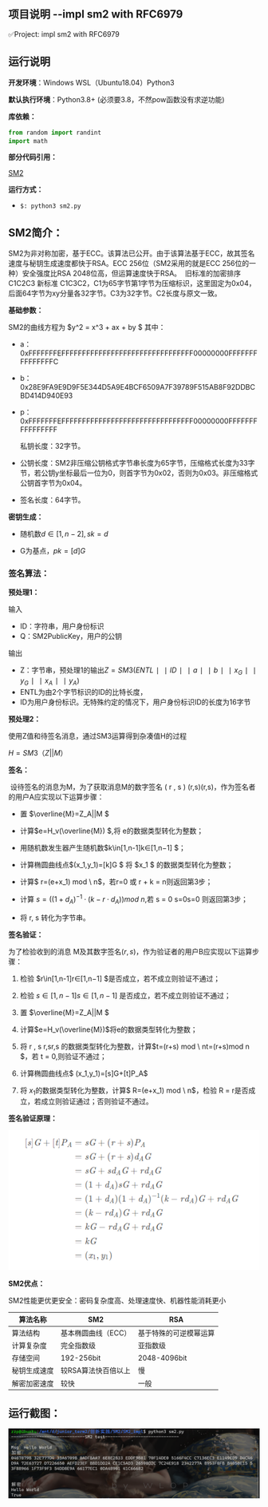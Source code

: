 ## 项目说明 --impl sm2 with RFC6979

✅Project: impl sm2 with RFC6979



## 运行说明

**开发环境**：Windows WSL（Ubuntu18.04）Python3

**默认执行环境**：Python3.8+ (必须要3.8，不然pow函数没有求逆功能)

**库依赖：**

```python
from random import randint
import math
```

**部分代码引用：**

[SM2](https://blog.csdn.net/qq_33439662/article/details/122590298?ops_request_misc=%257B%2522request%255Fid%2522%253A%2522165909424616782246444181%2522%252C%2522scm%2522%253A%252220140713.130102334..%2522%257D&request_id=165909424616782246444181&biz_id=0&utm_medium=distribute.pc_search_result.none-task-blog-2~all~top_positive~default-2-122590298-null-null.142^v35^pc_search_v2&utm_term=sm2%20python&spm=1018.2226.3001.4187)

**运行方式：**

- `$: python3 sm2.py`  



## SM2简介：

​		SM2为非对称加密，基于ECC。该算法已公开。由于该算法基于ECC，故其签名速度与秘钥生成速度都快于RSA。ECC 256位（SM2采用的就是ECC 256位的一种）安全强度比RSA 2048位高，但运算速度快于RSA。
​		旧标准的加密排序C1C2C3 新标准 C1C3C2，C1为65字节第1字节为压缩标识，这里固定为0x04，后面64字节为xy分量各32字节。C3为32字节。C2长度与原文一致。



**基础参数：**

SM2的曲线方程为 $y^2 = x^3 + ax + by $
其中：

- a：0xFFFFFFFEFFFFFFFFFFFFFFFFFFFFFFFFFFFFFFFF00000000FFFFFFFFFFFFFFFC
- b：0x28E9FA9E9D9F5E344D5A9E4BCF6509A7F39789F515AB8F92DDBCBD414D940E93
- p：0xFFFFFFFEFFFFFFFFFFFFFFFFFFFFFFFFFFFFFFFF00000000FFFFFFFFFFFFFFFF  
  
  私钥长度：32字节。

- 公钥长度：SM2非压缩公钥格式字节串长度为65字节，压缩格式长度为33字节，若公钥y坐标最后一位为0，则首字节为0x02，否则为0x03。非压缩格式公钥首字节为0x04。

- 签名长度：64字节。

**密钥生成：**

- 随机数$d\in [1,n-2],sk=d$

- G为基点，$pk = [d]G$

  

### **签名算法：**

**预处理1：**

输入

- ID：字符串，用户身份标识
- Q：SM2PublicKey，用户的公钥

输出

- Z：字节串，预处理1的输出$Z=SM3(ENTL∣∣ID∣∣a∣∣b∣∣x_G∣∣y_G∣∣x_A∣∣y_A)$
- ENTL为由2个字节标识的ID的比特长度，
- ID为用户身份标识。无特殊约定的情况下，用户身份标识ID的长度为16字节

**预处理2：**

使用Z值和待签名消息，通过SM3运算得到杂凑值H的过程

$H = SM3（Z||M）$

**签名：**

​	设待签名的消息为M，为了获取消息M的数字签名 ( r , s ) (r,s)(r,s)，作为签名者的用户A应实现以下运算步骤：

- 置  $\overline{M}=Z_A||M $


- 计算$e=H_v(\overline{M}) $,将 e的数据类型转化为整数；
- 用随机数发生器产生随机数$k\in[1,n-1]k∈[1,n−1] $；
- 计算椭圆曲线点$(x_1,y_1)=[k]G $
  将  $x_1 $ 的数据类型转化为整数；
- 计算$ r=(e+x_1) mod \ n$，若r=0 或 r + k = n则返回第3步；
- 计算 $s=((1+d_A)^{-1}\cdot (k-r \cdot d_A)) mod\ n$,若 s = 0 s=0s=0 则返回第3步；
- 将 r, s 转化为字节串。

**签名验证：**

为了检验收到的消息 M及其数字签名$( r , s )$，作为验证者的用户B应实现以下运算步骤：

 1. 检验 $r\in[1,n-1]r∈[1,n−1] $是否成立，若不成立则验证不通过；

 2. 检验 $s\in[1,n-1]s∈[1,n−1]$ 是否成立，若不成立则验证不通过；

 3. 置 $\overline{M}=Z_A||M $

 4. 计算$e=H_v(\overline{M})$将e的数据类型转化为整数；

 5. 将 r , s r,sr,s 的数据类型转化为整数，计算$t=(r+s) mod \ nt=(r+s)mod n $，若 t = 0,则验证不通过；

 6. 计算椭圆曲线点$ (x_1,y_1)=[s]G+[t]P_A$

 7. 将 $x_1$的数据类型转化为整数，计算$ R=(e+x_1) mod \ n$，检验 R = r是否成立，若成立则验证通过；否则验证不通过。

    

**签名验证原理：**

![verify](.\picture\verify.png)

**SM2优点：**

SM2性能更优更安全：密码复杂度高、处理速度快、机器性能消耗更小

| 算法名称     | SM2                 | RSA                    |
| ------------ | ------------------- | ---------------------- |
| 算法结构     | 基本椭圆曲线（ECC） | 基于特殊的可逆模幂运算 |
| 计算复杂度   | 完全指数级          | 亚指数级               |
| 存储空间     | 192-256bit          | 2048-4096bit           |
| 秘钥生成速度 | 较RSA算法快百倍以上 | 慢                     |
| 解密加密速度 | 较快                | 一般                   |



## 运行截图：

![run](.\picture\run.png)
